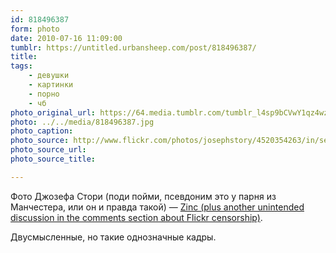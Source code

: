 ```yaml
---
id: 818496387
form: photo
date: 2010-07-16 11:09:00
tumblr: https://untitled.urbansheep.com/post/818496387/
title:
tags:
    - девушки
    - картинки
    - порно
    - чб
photo_original_url: https://64.media.tumblr.com/tumblr_l4sp9bCVwY1qz4wzio1_640.jpg
photo: ../../media/818496387.jpg
photo_caption:
photo_source: http://www.flickr.com/photos/josephstory/4520354263/in/set-72157611132235855/
photo_source_url:
photo_source_title:

---
```


<p>Фото Джозефа Стори (поди пойми, псевдоним это у парня из Манчестера, или он и правда такой) — <a href="http://www.flickr.com/photos/josephstory/4520354263/in/set-72157611132235855/">Zinc (plus another unintended discussion in the comments section about Flickr censorship)</a>.</p>

<p>Двусмысленные, но такие однозначные кадры.</p>
